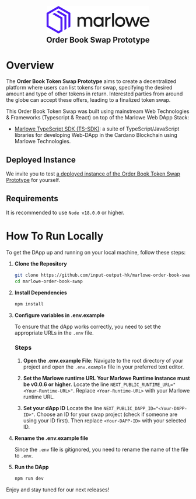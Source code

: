 <h2 align="center">
  <a href="" target="blank_">
    <img src="./doc/image/logo.svg" alt="Logo" height="75">
  </a>
  <br>
  Order Book Swap Prototype
</h2>

# Overview

The **Order Book Token Swap Prototype** aims to create a decentralized platform where users can list tokens for swap, specifying the desired amount and type of other tokens in return. Interested parties from around the globe can accept these offers, leading to a finalized token swap.

This Order Book Token Swap was built using mainstream Web Technologies & Frameworks (Typescript & React) on top of the Marlowe Web DApp Stack:

- [Marlowe TypeScript SDK (TS-SDK)](https://github.com/input-output-hk/marlowe-ts-sdk/): a suite of TypeScript/JavaScript libraries for developing Web-DApp in the Cardano Blockchain using Marlowe Technologies.

## Deployed Instance

We invite you to test [a deployed instance of the Order Book Token Swap Prototype](https://token-swap-prototype-franzavalla.vercel.app/) for yourself.

## Requirements

It is recommended to use `Node v18.0.0` or higher.

# How To Run Locally

To get the DApp up and running on your local machine, follow these steps:

1. **Clone the Repository**

   ```bash
   git clone https://github.com/input-output-hk/marlowe-order-book-swap
   cd marlowe-order-book-swap
   ```

2. **Install Dependencies**

   ```bash
   npm install
   ```

3. **Configure variables in .env.example**

   To ensure that the dApp works correctly, you need to set the appropriate URLs in the `.env` file.

   ### Steps

   1. **Open the .env.example File**:
      Navigate to the root directory of your project and open the `.env.example` file in your preferred text editor.

   2. **Set the Marlowe runtime URL**
      **Your Marlowe Runtime instance must be v0.0.6 or higher.**
      Locate the line `NEXT_PUBLIC_RUNTIME_URL="<Your-Runtime-URL>"`. Replace `<Your-Runtime-URL>` with your Marlowe runtime URL.

   3. **Set your dApp ID**
      Locate the line `NEXT_PUBLIC_DAPP_ID="<Your-DAPP-ID>"`. Choose an ID for your swap project (check if someone are using your ID first). Then replace `<Your-DAPP-ID>` with your selected ID.

4. **Rename the .env.example file**

   Since the `.env` file is gitignored, you need to rename the name of the file to `.env`.

5. **Run the DApp**
   ```bash
   npm run dev
   ```

Enjoy and stay tuned for our next releases!
